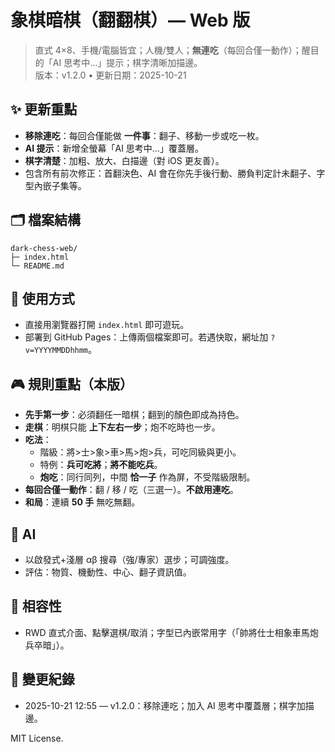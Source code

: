 # 象棋暗棋（翻翻棋）— Web 版

> 直式 4×8、手機/電腦皆宜；人機/雙人；**無連吃**（每回合僅一動作）；醒目的「AI 思考中…」提示；棋字清晰加描邊。  
> 版本：v1.2.0 • 更新日期：2025-10-21

## ✨ 更新重點
- **移除連吃**：每回合僅能做 **一件事**：翻子、移動一步或吃一枚。
- **AI 提示**：新增全螢幕「AI 思考中…」覆蓋層。
- **棋字清楚**：加粗、放大、白描邊（對 iOS 更友善）。
- 包含所有前次修正：首翻決色、AI 會在你先手後行動、勝負判定計未翻子、字型內嵌子集等。

## 🗂 檔案結構
```
dark-chess-web/
├─ index.html
└─ README.md
```

## 🚀 使用方式
- 直接用瀏覽器打開 `index.html` 即可遊玩。
- 部署到 GitHub Pages：上傳兩個檔案即可。若遇快取，網址加 `?v=YYYYMMDDhhmm`。

## 🎮 規則重點（本版）
- **先手第一步**：必須翻任一暗棋；翻到的顏色即成為持色。
- **走棋**：明棋只能 **上下左右一步**；炮不吃時也一步。
- **吃法**：
  - 階級：將>士>象>車>馬>炮>兵，可吃同級與更小。
  - 特例：**兵可吃將**；**將不能吃兵**。
  - **炮吃**：同行同列，中間 **恰一子** 作為屏，不受階級限制。
- **每回合僅一動作**：翻 / 移 / 吃（三選一）。**不啟用連吃**。
- **和局**：連續 **50 手** 無吃無翻。

## 🧠 AI
- 以啟發式+淺層 αβ 搜尋（強/專家）選步；可調強度。
- 評估：物質、機動性、中心、翻子資訊值。

## 📱 相容性
- RWD 直式介面、點擊選棋/取消；字型已內嵌常用字（「帥將仕士相象車馬炮兵卒暗」）。

## 📝 變更紀錄
- 2025-10-21 12:55 — v1.2.0：移除連吃；加入 AI 思考中覆蓋層；棋字加描邊。

MIT License.
